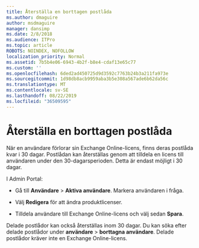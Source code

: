 ```yaml
---
title: Återställa en borttagen postlåda
ms.author: dmaguire
author: msdmaguire
manager: dansimp
ms.date: 2/8/2018
ms.audience: ITPro
ms.topic: article
ROBOTS: NOINDEX, NOFOLLOW
localization_priority: Normal
ms.assetid: 7b5b4e06-6943-4b2f-b8e4-cdaf13e65c77
ms.custom: ''
ms.openlocfilehash: 6ded2ad450725d9d3592c7763b24b3a211fa973e
ms.sourcegitcommit: 1d98db8acb9959aba3b5e308a567ade6b62da56c
ms.translationtype: MT
ms.contentlocale: sv-SE
ms.lasthandoff: 08/22/2019
ms.locfileid: "36509595"
---
```

# <a name="restore-a-deleted-mailbox"></a>Återställa en borttagen postlåda

När en användare förlorar sin Exchange Online-licens, finns deras postlåda kvar i 30 dagar. Postlådan kan återställas genom att tilldela en licens till användaren under den 30-dagarsperioden. Detta är endast möjligt i 30 dagar.
  
I Admin Portal:
  
- Gå till **Användare** \> **Aktiva användare**. Markera användaren i fråga.

- Välj **Redigera** för att ändra produktlicenser.

- Tilldela användare till Exchange Online-licens och välj sedan **Spara**.

Delade postlådor kan också återställas inom 30 dagar. Du kan söka efter delade postlådor under **användare** \> **borttagna användare**. Delade postlådor kräver inte en Exchange Online-licens.
  